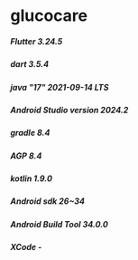 # glucocare

##### Flutter 3.24.5
##### dart 3.5.4
##### java "17" 2021-09-14 LTS 

##### Android Studio version 2024.2
##### gradle 8.4
##### AGP 8.4
##### kotlin 1.9.0
##### Android sdk 26~34
##### Android Build Tool 34.0.0

##### XCode - 
